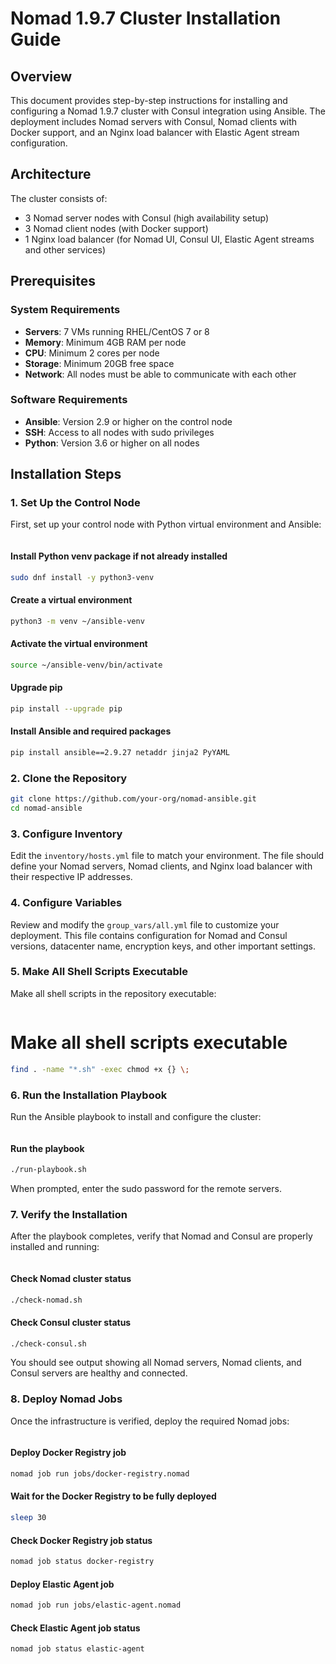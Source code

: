# Nomad 1.9.7 Cluster Installation Guide

## Overview

This document provides step-by-step instructions for installing and configuring a Nomad 1.9.7 cluster with Consul integration using Ansible. The deployment includes Nomad servers with Consul, Nomad clients with Docker support, and an Nginx load balancer with Elastic Agent stream configuration.

## Architecture

The cluster consists of:
- 3 Nomad server nodes with Consul (high availability setup)
- 3 Nomad client nodes (with Docker support)
- 1 Nginx load balancer (for Nomad UI, Consul UI, Elastic Agent streams and other services)

## Prerequisites

### System Requirements

- **Servers**: 7 VMs running RHEL/CentOS 7 or 8
- **Memory**: Minimum 4GB RAM per node
- **CPU**: Minimum 2 cores per node
- **Storage**: Minimum 20GB free space
- **Network**: All nodes must be able to communicate with each other

### Software Requirements

- **Ansible**: Version 2.9 or higher on the control node
- **SSH**: Access to all nodes with sudo privileges
- **Python**: Version 3.6 or higher on all nodes

## Installation Steps

### 1. Set Up the Control Node

First, set up your control node with Python virtual environment and Ansible:

```bash

```

#### Install Python venv package if not already installed

```bash
sudo dnf install -y python3-venv
```

#### Create a virtual environment

```bash
python3 -m venv ~/ansible-venv
```

#### Activate the virtual environment

```bash
source ~/ansible-venv/bin/activate
```

#### Upgrade pip

```bash
pip install --upgrade pip
```

#### Install Ansible and required packages
```bash
pip install ansible==2.9.27 netaddr jinja2 PyYAML
```


### 2. Clone the Repository

```bash
git clone https://github.com/your-org/nomad-ansible.git
cd nomad-ansible
```

### 3. Configure Inventory

Edit the `inventory/hosts.yml` file to match your environment. The file should define your Nomad servers, Nomad clients, and Nginx load balancer with their respective IP addresses.

### 4. Configure Variables

Review and modify the `group_vars/all.yml` file to customize your deployment. This file contains configuration for Nomad and Consul versions, datacenter name, encryption keys, and other important settings.

### 5. Make All Shell Scripts Executable

Make all shell scripts in the repository executable:

```bash

```

# Make all shell scripts executable
```bash
find . -name "*.sh" -exec chmod +x {} \;
```

### 6. Run the Installation Playbook

Run the Ansible playbook to install and configure the cluster:

```bash

```

#### Run the playbook
```bash
./run-playbook.sh
```

When prompted, enter the sudo password for the remote servers.

### 7. Verify the Installation

After the playbook completes, verify that Nomad and Consul are properly installed and running:

```bash

```

#### Check Nomad cluster status
```bash
./check-nomad.sh
```

#### Check Consul cluster status
```bash
./check-consul.sh
```


You should see output showing all Nomad servers, Nomad clients, and Consul servers are healthy and connected.

### 8. Deploy Nomad Jobs

Once the infrastructure is verified, deploy the required Nomad jobs:

```bash

```

#### Deploy Docker Registry job
```bash
nomad job run jobs/docker-registry.nomad
```

#### Wait for the Docker Registry to be fully deployed
```bash
sleep 30
```

#### Check Docker Registry job status
```bash
nomad job status docker-registry
```

#### Deploy Elastic Agent job
```bash
nomad job run jobs/elastic-agent.nomad
```

#### Check Elastic Agent job status
```bash
nomad job status elastic-agent
```


